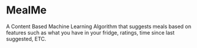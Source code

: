 # MealMe
A Content Based Machine Learning Algorithm that suggests meals based on features such as what you have in your fridge, ratings, time since last suggested, ETC.

